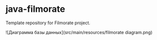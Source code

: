 # java-filmorate
Template repository for Filmorate project.

![Диаграмма базы данных](src/main/resources/filmorate diagram.png)
